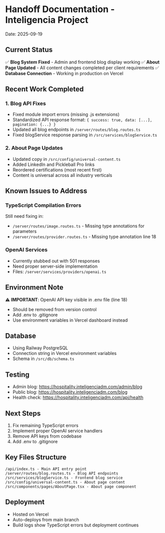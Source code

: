# Handoff Documentation - Inteligencia Project
Date: 2025-09-19

## Current Status
✅ **Blog System Fixed** - Admin and frontend blog display working
✅ **About Page Updated** - All content changes completed per client requirements
✅ **Database Connection** - Working in production on Vercel

## Recent Work Completed

### 1. Blog API Fixes
- Fixed module import errors (missing .js extensions)
- Standardized API response format: `{ success: true, data: [...], pagination: {...} }`
- Updated all blog endpoints in `/server/routes/blog.routes.ts`
- Fixed blogService response parsing in `/src/services/blogService.ts`

### 2. About Page Updates
- Updated copy in `/src/config/universal-content.ts`
- Added LinkedIn and Pickleball Pro links
- Reordered certifications (most recent first)
- Content is universal across all industry verticals

## Known Issues to Address

### TypeScript Compilation Errors
Still need fixing in:
- `/server/routes/image.routes.ts` - Missing type annotations for parameters
- `/server/routes/provider.routes.ts` - Missing type annotation line 18

### OpenAI Services
- Currently stubbed out with 501 responses
- Need proper server-side implementation
- Files: `/server/services/providers/openai.ts`

## Environment Note
⚠️ **IMPORTANT**: OpenAI API key visible in .env file (line 18)
- Should be removed from version control
- Add .env to .gitignore
- Use environment variables in Vercel dashboard instead

## Database
- Using Railway PostgreSQL
- Connection string in Vercel environment variables
- Schema in `/src/db/schema.ts`

## Testing
- Admin blog: https://hospitality.inteligenciadm.com/admin/blog
- Public blog: https://hospitality.inteligenciadm.com/blog
- Health check: https://hospitality.inteligenciadm.com/api/health

## Next Steps
1. Fix remaining TypeScript errors
2. Implement proper OpenAI service handlers
3. Remove API keys from codebase
4. Add .env to .gitignore

## Key Files Structure
```
/api/index.ts - Main API entry point
/server/routes/blog.routes.ts - Blog API endpoints
/src/services/blogService.ts - Frontend blog service
/src/config/universal-content.ts - About page content
/src/components/pages/AboutPage.tsx - About page component
```

## Deployment
- Hosted on Vercel
- Auto-deploys from main branch
- Build logs show TypeScript errors but deployment continues
